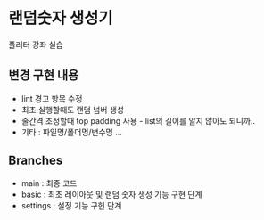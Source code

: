 # 랜덤숫자 생성기

플러터 강좌 실습

## 변경 구현 내용
- lint 경고 항목 수정
- 최초 실행할때도 랜덤 넘버 생성
- 줄간격 조정할때 top padding 사용 - list의 길이를 알지 않아도 되니까..
- 기타 : 파일명/폴더명/변수명 ...

## Branches

- main : 최종 코드
- basic : 최초 레이아웃 및 랜덤 숫자 생성 기능 구현 단계
- settings : 설정 기능 구현 단계